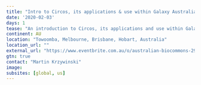 ```yaml
---
title: "Intro to Circos, its applications & use within Galaxy Australia"
date: '2020-02-03'
days: 1
tease: "An introduction to Circos, its applications and use within Galaxy Australia by the creator of Circos"
continent: AU
location: "Towoomba, Melbourne, Brisbane, Hobart, Australia"
location_url: ""
external_url: "https://www.eventbrite.com.au/o/australian-biocommons-29108701499"
gtn: true
contact: "Martin Krzywinski"
image: 
subsites: [global, us]
---
```


